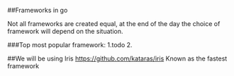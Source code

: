 ##Frameworks in go

Not all frameworks are created equal, at the end of the day the choice of framework will depend on the situation.



###Top most popular framework:
1.todo
2.


##We will be using Iris
https://github.com/kataras/iris
Known as the fastest framework



